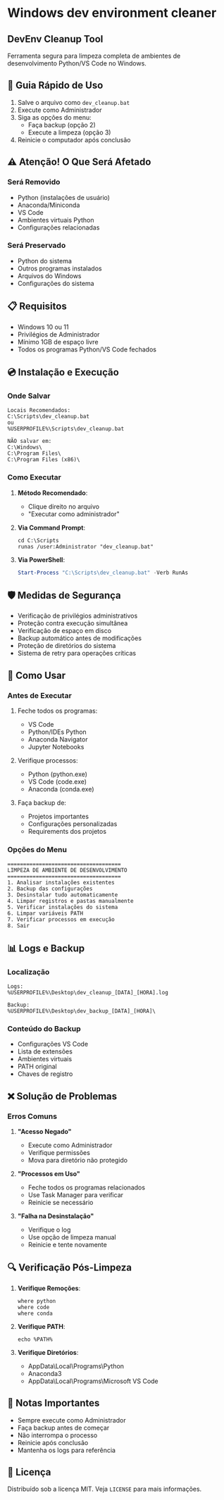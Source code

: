 # Windows dev environment cleaner
## DevEnv Cleanup Tool

Ferramenta segura para limpeza completa de ambientes de desenvolvimento Python/VS Code no Windows.

## 📌 Guia Rápido de Uso

1. Salve o arquivo como `dev_cleanup.bat`
2. Execute como Administrador
3. Siga as opções do menu:
   - Faça backup (opção 2)
   - Execute a limpeza (opção 3)
4. Reinicie o computador após conclusão

## ⚠️ Atenção! O Que Será Afetado

### Será Removido
- Python (instalações de usuário)
- Anaconda/Miniconda
- VS Code
- Ambientes virtuais Python
- Configurações relacionadas

### Será Preservado
- Python do sistema
- Outros programas instalados
- Arquivos do Windows
- Configurações do sistema

## 📋 Requisitos

- Windows 10 ou 11
- Privilégios de Administrador
- Mínimo 1GB de espaço livre
- Todos os programas Python/VS Code fechados

## 💿 Instalação e Execução

### Onde Salvar
```
Locais Recomendados:
C:\Scripts\dev_cleanup.bat
ou
%USERPROFILE%\Scripts\dev_cleanup.bat

NÃO salvar em:
C:\Windows\
C:\Program Files\
C:\Program Files (x86)\
```

### Como Executar
1. **Método Recomendado**:
   - Clique direito no arquivo
   - "Executar como administrador"

2. **Via Command Prompt**:
   ```batch
   cd C:\Scripts
   runas /user:Administrator "dev_cleanup.bat"
   ```

3. **Via PowerShell**:
   ```powershell
   Start-Process "C:\Scripts\dev_cleanup.bat" -Verb RunAs
   ```

## 🛡️ Medidas de Segurança

- Verificação de privilégios administrativos
- Proteção contra execução simultânea
- Verificação de espaço em disco
- Backup automático antes de modificações
- Proteção de diretórios do sistema
- Sistema de retry para operações críticas

## 🔄 Como Usar

### Antes de Executar
1. Feche todos os programas:
   - VS Code
   - Python/IDEs Python
   - Anaconda Navigator
   - Jupyter Notebooks

2. Verifique processos:
   - Python (python.exe)
   - VS Code (code.exe)
   - Anaconda (conda.exe)

3. Faça backup de:
   - Projetos importantes
   - Configurações personalizadas
   - Requirements dos projetos

### Opções do Menu
```
====================================
LIMPEZA DE AMBIENTE DE DESENVOLVIMENTO
====================================
1. Analisar instalações existentes
2. Backup das configurações
3. Desinstalar tudo automaticamente
4. Limpar registros e pastas manualmente
5. Verificar instalações do sistema
6. Limpar variáveis PATH
7. Verificar processos em execução
8. Sair
```

## 📊 Logs e Backup

### Localização
```
Logs:
%USERPROFILE%\Desktop\dev_cleanup_[DATA]_[HORA].log

Backup:
%USERPROFILE%\Desktop\dev_backup_[DATA]_[HORA]\
```

### Conteúdo do Backup
- Configurações VS Code
- Lista de extensões
- Ambientes virtuais
- PATH original
- Chaves de registro

## ❌ Solução de Problemas

### Erros Comuns

1. **"Acesso Negado"**
   - Execute como Administrador
   - Verifique permissões
   - Mova para diretório não protegido

2. **"Processos em Uso"**
   - Feche todos os programas relacionados
   - Use Task Manager para verificar
   - Reinicie se necessário

3. **"Falha na Desinstalação"**
   - Verifique o log
   - Use opção de limpeza manual
   - Reinicie e tente novamente

## 🔍 Verificação Pós-Limpeza

1. **Verifique Remoções**:
   ```batch
   where python
   where code
   where conda
   ```

2. **Verifique PATH**:
   ```batch
   echo %PATH%
   ```

3. **Verifique Diretórios**:
   - AppData\Local\Programs\Python
   - Anaconda3
   - AppData\Local\Programs\Microsoft VS Code

## 📝 Notas Importantes

- Sempre execute como Administrador
- Faça backup antes de começar
- Não interrompa o processo
- Reinicie após conclusão
- Mantenha os logs para referência

## 📄 Licença

Distribuído sob a licença MIT. Veja `LICENSE` para mais informações.

